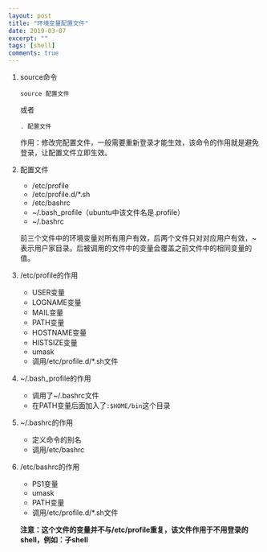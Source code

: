 ```yaml
---
layout: post
title: "环境变量配置文件"
date: 2019-03-07
excerpt: ""
tags: [shell]
comments: true
---
```


1. source命令

   ```shell
   source 配置文件
   ```

   或者

   ```shell
   . 配置文件
   ```

   作用：修改完配置文件，一般需要重新登录才能生效，该命令的作用就是避免登录，让配置文件立即生效。

2. 配置文件

   - /etc/profile
   - /etc/profile.d/*.sh
   - /etc/bashrc
   - ~/.bash_profile（ubuntu中该文件名是.profile）
   - ~/.bashrc

   ​        前三个文件中的环境变量对所有用户有效，后两个文件只对对应用户有效，~表示用户家目录。后被调用的文件中的变量会覆盖之前文件中的相同变量的值。

3. /etc/profile的作用

   - USER变量
   - LOGNAME变量
   - MAIL变量
   - PATH变量
   - HOSTNAME变量
   - HISTSIZE变量
   - umask
   - 调用/etc/profile.d/*.sh文件

4. ~/.bash_profile的作用

   - 调用了~/.bashrc文件
   - 在PATH变量后面加入了`:$HOME/bin`这个目录

5. ~/.bashrc的作用

   - 定义命令的别名
   - 调用/etc/bashrc

6. /etc/bashrc的作用

   - PS1变量
   - umask
   - PATH变量
   - 调用/etc/profile.d/*.sh文件

   **注意：这个文件的变量并不与/etc/profile重复，该文件作用于不用登录的shell，例如：子shell**